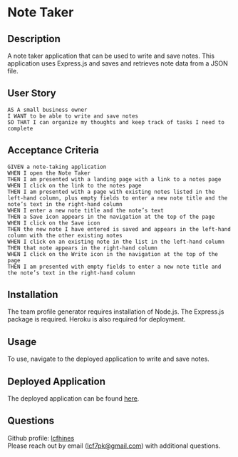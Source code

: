 # Note Taker

## Description
A note taker application that can be used to write and save notes. This application uses Express.js and saves and retrieves note data from a JSON file.

## User Story
```
AS A small business owner  
I WANT to be able to write and save notes  
SO THAT I can organize my thoughts and keep track of tasks I need to complete  
```

## Acceptance Criteria
```
GIVEN a note-taking application  
WHEN I open the Note Taker  
THEN I am presented with a landing page with a link to a notes page  
WHEN I click on the link to the notes page  
THEN I am presented with a page with existing notes listed in the left-hand column, plus empty fields to enter a new note title and the note’s text in the right-hand column  
WHEN I enter a new note title and the note’s text  
THEN a Save icon appears in the navigation at the top of the page  
WHEN I click on the Save icon  
THEN the new note I have entered is saved and appears in the left-hand column with the other existing notes  
WHEN I click on an existing note in the list in the left-hand column  
THEN that note appears in the right-hand column  
WHEN I click on the Write icon in the navigation at the top of the page  
THEN I am presented with empty fields to enter a new note title and the note’s text in the right-hand column  
```
## Installation
The team profile generator requires installation of Node.js. The Express.js package is required. Heroku is also required for deployment.

## Usage
To use, navigate to the deployed application to write and save notes. 

## Deployed Application
The deployed application can be found [here](https://lit-sierra-41553.herokuapp.com/). 
  
## Questions
Github profile: [lcfhines](https://github.com/lcfhines)  
Please reach out by email (lcf7pk@gmail.com) with additional questions.